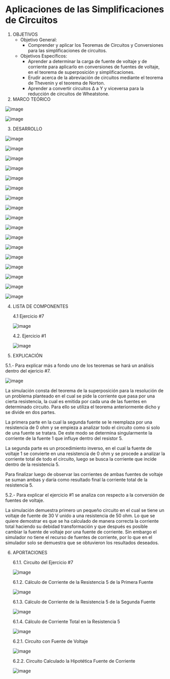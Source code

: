 # Aplicaciones de las Simplificaciones de Circuitos
1.  OBJETIVOS
    - Objetivo General:
      - Comprender y aplicar los Teoremas de Circuitos y Conversiones para las simplificaciones de circuitos.
    - Objetivos Específicos:
      - Aprender a determinar la carga de fuente de voltaje y de corriente para aplicarlo en conversiones de fuentes de voltaje, en el teorema de superposición y simplificaciones.
      - Erudir acerca de la abreviación de circuitos mediante el teorema de Thevenin y el teorema de Norton.
      - Aprender a convertir circuitos Δ a Y y viceversa para la reducción de circuitos de Wheatstone.
2. MARCO TEÓRICO

![image](https://user-images.githubusercontent.com/75439689/103850839-4f326d80-5076-11eb-9972-5f02ca0c8417.png)

![image](https://user-images.githubusercontent.com/75439689/103850956-93257280-5076-11eb-85b0-4b9bd7eb125f.png)

3. DESARROLLO

![image](https://user-images.githubusercontent.com/75439689/103861853-0f768080-508c-11eb-851b-6b6cad58006d.png)

![image](https://user-images.githubusercontent.com/75439689/103861870-12717100-508c-11eb-87a2-a229e1abc92c.png)

![image](https://user-images.githubusercontent.com/75439689/103861876-14d3cb00-508c-11eb-8063-bb1b11304e06.png)

![image](https://user-images.githubusercontent.com/75439689/103861886-169d8e80-508c-11eb-8d5f-060885931f54.png)

![image](https://user-images.githubusercontent.com/75439689/103861895-18ffe880-508c-11eb-99f5-64ed7d34f607.png)

![image](https://user-images.githubusercontent.com/75439689/103861907-1ac9ac00-508c-11eb-9579-47e2109bae8f.png)

![image](https://user-images.githubusercontent.com/75439689/103861913-1d2c0600-508c-11eb-8e7c-f9b8847c56dd.png)

![image](https://user-images.githubusercontent.com/75439689/103861921-1f8e6000-508c-11eb-86f2-9f0cd02b2664.png)

![image](https://user-images.githubusercontent.com/75439689/103861925-21582380-508c-11eb-9ea5-5e10739c5ff6.png)

![image](https://user-images.githubusercontent.com/75439689/103861928-2321e700-508c-11eb-81fb-2723c9c9d07d.png)

![image](https://user-images.githubusercontent.com/75439689/103861930-24ebaa80-508c-11eb-9677-d93b3dae59af.png)

![image](https://user-images.githubusercontent.com/75439689/103861938-274e0480-508c-11eb-87e6-bcbecbc53dc5.png)

![image](https://user-images.githubusercontent.com/75439689/103861941-29b05e80-508c-11eb-9940-31ee34c6d7c8.png)

![image](https://user-images.githubusercontent.com/75439689/103861948-2c12b880-508c-11eb-86b2-a94e653727db.png)

![image](https://user-images.githubusercontent.com/75439689/103861955-2e751280-508c-11eb-9c73-bd780abaa5fd.png)

![image](https://user-images.githubusercontent.com/75439689/103861962-31700300-508c-11eb-8472-ab9f6b1a145b.png)

![image](https://user-images.githubusercontent.com/75439689/103861966-346af380-508c-11eb-8b6f-1e8463a87a73.png)


4. LISTA DE COMPONENTES

    4.1 Ejercicio #7

    ![image](https://user-images.githubusercontent.com/75439689/103855396-97ef2400-5080-11eb-908f-683160369de4.png) 

    4.2. Ejercicio #1
      
    ![image](https://user-images.githubusercontent.com/75439689/103858256-02569300-5086-11eb-8ec6-66a918122b22.png)

5. EXPLICACIÓN

  5.1.- Para explicar más a fondo uno de los teoremas se hará un análisis dentro del ejericio #7.

   ![image](https://user-images.githubusercontent.com/75439689/103856872-6592f600-5083-11eb-8542-0dac6353e98b.png)

   La simulación consta del teorema de la superposición para la resolución de un problema planteado en el cual se pide la corriente que pasa por una cierta resistencia, la cual es emitida por cada una de las fuentes en determinado circuito. Para ello se utiliza el teorema anteriormente dicho y se divide en dos partes.

   La primera parte en la cual la segunda fuente se le reemplaza por una resistencia de 0 ohm y se empieza a analizar todo el circuito como si solo de una fuente se tratara.          De este modo se determina singularmente la corriente de la fuente 1 que influye dentro del resistor 5.

   La segunda parte es un procedimiento inverso, en el cual la fuente de voltaje 1 se convierte en una resistencia de 0 ohm y se procede a analizar la corriente total de todo el circuito, luego se busca la corriente que incide dentro de la resistencia 5.

   Para finalizar luego de observar las corrientes de ambas fuentes de voltaje se suman ambas y daría como resultado final la corriente total de la resistencia 5.
   
   5.2.- Para explicar el ejercicio #1 se analiza con respecto a la conversión de fuentes de voltaje.
   
   La simulación demuestra primero un pequeño circuito en el cual se tiene un voltaje de fuente de 30 V unido a una resistencia de 50 ohm. Lo que se quiere demostrar es que se ha calculado de manera correcta la corriente total haciendo su debidad transformación y que después es posible cambiar la fuente de voltaje por una fuente de corriente. Sin embargo el simulador no tiene el recurso de fuentes de corriente, por lo que en el simulador solo se demuestra que se obtuvieron los resultados deseados.
 
 6. APORTACIONES
 
     6.1.1. Circuito del Ejercicio #7
     
     ![image](https://user-images.githubusercontent.com/75439689/103856920-77749900-5083-11eb-8413-e69586d62f3a.png)
     
     6.1.2. Cálculo de Corriente de la Resistencia 5 de la Primera Fuente
     
     ![image](https://user-images.githubusercontent.com/75439689/103857023-ab4fbe80-5083-11eb-8615-4de8ff5cf531.png)
     
     6.1.3. Cálculo de Corriente de la Resistencia 5 de la Segunda Fuente
     
     ![image](https://user-images.githubusercontent.com/75439689/103857081-c91d2380-5083-11eb-874d-eeb936b680f4.png)
     
     6.1.4. Cálculo de Corriente Total en la Resistencia 5
     
     ![image](https://user-images.githubusercontent.com/75439689/103857136-e4882e80-5083-11eb-931e-cd8aececae4d.png)
     
     6.2.1. Circuito con Fuente de Voltaje
     
     ![image](https://user-images.githubusercontent.com/75439689/103858703-d4258300-5086-11eb-8fdd-31b8d0a0ea06.png)
     
     6.2.2. Circuito Calculado la Hipotética Fuente de Corriente
     
     ![image](https://user-images.githubusercontent.com/75439689/103858775-eb647080-5086-11eb-8aeb-82eb8085bafc.png)




 
 
